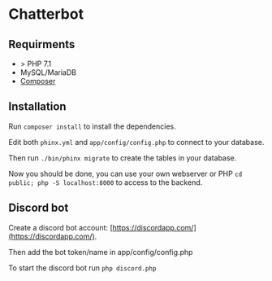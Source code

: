 # Chatterbot

## Requirments

- \> PHP 7.1
- MySQL/MariaDB
- [Composer](https://getcomposer.org/)

## Installation

Run `composer install` to install the dependencies.

Edit both `phinx.yml` and `app/config/config.php` to connect to your database.

Then run `./bin/phinx migrate` to create the tables in your database.

Now you should be done, you can use your own webserver or PHP `cd public; php -S localhost:8000` to access to the backend.

## Discord bot

Create a discord bot account: [https://discordapp.com/](https://discordapp.com/).

Then add the bot token/name in app/config/config.php

To start the discord bot run `php discord.php`